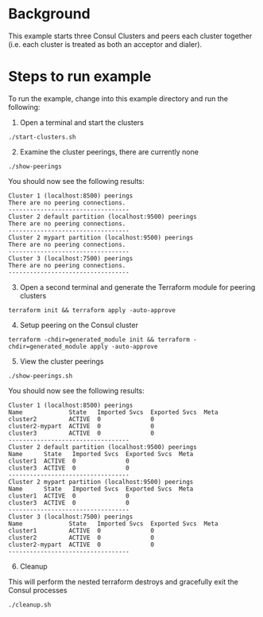 # Background
This example starts three Consul Clusters and peers each cluster together (i.e. each cluster is treated as both an acceptor and dialer).

# Steps to run example
To run the example, change into this example directory and run the following:

1. Open a terminal and start the clusters
```console
./start-clusters.sh
```
2. Examine the cluster peerings, there are currently none
```console
./show-peerings
```

You should now see the following results:
```
Cluster 1 (localhost:8500) peerings
There are no peering connections.
----------------------------------
Cluster 2 default partition (localhost:9500) peerings
There are no peering connections.
----------------------------------
Cluster 2 mypart partition (localhost:9500) peerings
There are no peering connections.
----------------------------------
Cluster 3 (localhost:7500) peerings
There are no peering connections.
----------------------------------
```
3. Open a second terminal and generate the Terraform module for peering clusters
```console
terraform init && terraform apply -auto-approve
```
4. Setup peering on the Consul cluster
```console
terraform -chdir=generated_module init && terraform -chdir=generated_module apply -auto-approve
```
5. View the cluster peerings
```console
./show-peerings.sh
```

You should now see the following results:
```console
Cluster 1 (localhost:8500) peerings
Name             State   Imported Svcs  Exported Svcs  Meta
cluster2         ACTIVE  0              0              
cluster2-mypart  ACTIVE  0              0              
cluster3         ACTIVE  0              0              
----------------------------------
Cluster 2 default partition (localhost:9500) peerings
Name      State   Imported Svcs  Exported Svcs  Meta
cluster1  ACTIVE  0              0              
cluster3  ACTIVE  0              0              
----------------------------------
Cluster 2 mypart partition (localhost:9500) peerings
Name      State   Imported Svcs  Exported Svcs  Meta
cluster1  ACTIVE  0              0              
cluster3  ACTIVE  0              0              
----------------------------------
Cluster 3 (localhost:7500) peerings
Name             State   Imported Svcs  Exported Svcs  Meta
cluster1         ACTIVE  0              0              
cluster2         ACTIVE  0              0              
cluster2-mypart  ACTIVE  0              0              
----------------------------------        
```

6. Cleanup

This will perform the nested terraform destroys and gracefully exit the Consul processes
```console
./cleanup.sh
```